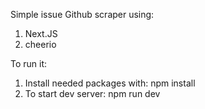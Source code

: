 Simple issue Github scraper using:

1. Next.JS
2. cheerio

To run it:

1. Install needed packages with: npm install
2. To start dev server: npm run dev
